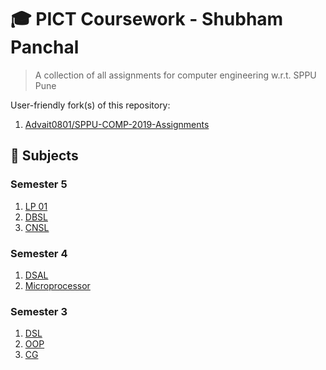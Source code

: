 # 🎓 PICT Coursework - Shubham Panchal
> A collection of all assignments for computer engineering w.r.t. SPPU Pune

User-friendly fork(s) of this repository:

1. [Advait0801/SPPU-COMP-2019-Assignments](https://github.com/Advait0801/SPPU-COMP-2019-Assignments)

## 📑 Subjects

### Semester 5
1. [LP 01](https://github.com/shubham0204/PICT_Coursework/tree/lp-1)
2. [DBSL](https://github.com/shubham0204/PICT_Coursework/tree/dbmsl)
3. [CNSL](https://github.com/shubham0204/PICT_Coursework/tree/cnsl)

### Semester 4
1. [DSAL](https://github.com/shubham0204/PICT_Coursework/tree/dsal)
2. [Microprocessor](https://github.com/shubham0204/PICT_Coursework/tree/mpl)

### Semester 3
1. [DSL](https://github.com/shubham0204/PICT_Coursework/tree/dsl)
2. [OOP](https://github.com/shubham0204/PICT_Coursework/tree/oop)
3. [CG](https://github.com/shubham0204/PICT_Coursework/tree/cg)


